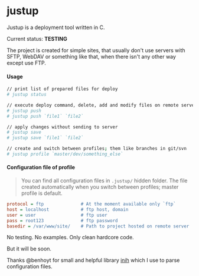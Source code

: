 # justup
Justup is a deployment tool written in C.

Current status: **TESTING**

The project is created for simple sites, that usually don't use servers with SFTP, WebDAV or something like that, when there isn't any other way except use FTP.

#### Usage
```bash
// print list of prepared files for deploy
# justup status

// execute deploy command, delete, add and modify files on remote server
# justup push
# justup push `file1` `file2`

// apply changes without sending to server
# justup save
# justup save `file1` `file2`

// create and switch between profiles; them like branches in git/svn
# justup profile `master/dev/something_else`
```

#### Configuration file of profile

> You can find all configuration files in `.justup/` hidden folder.
> The file created automatically when you switch between profiles; master profile is default.

```ini
protocol = ftp              # At the moment available only `ftp`
host = localhost            # ftp host, domain
user = user                 # ftp user
pass = root123              # ftp password
basedir = /var/www/site/    # Path to project hosted on remote server
```

No testing. No examples.
Only clean hardcore code.


But it will be soon.

Thanks @benhoyt for small and helpful library [inih](https://github.com/benhoyt/inih) which I use to parse configuration files.

